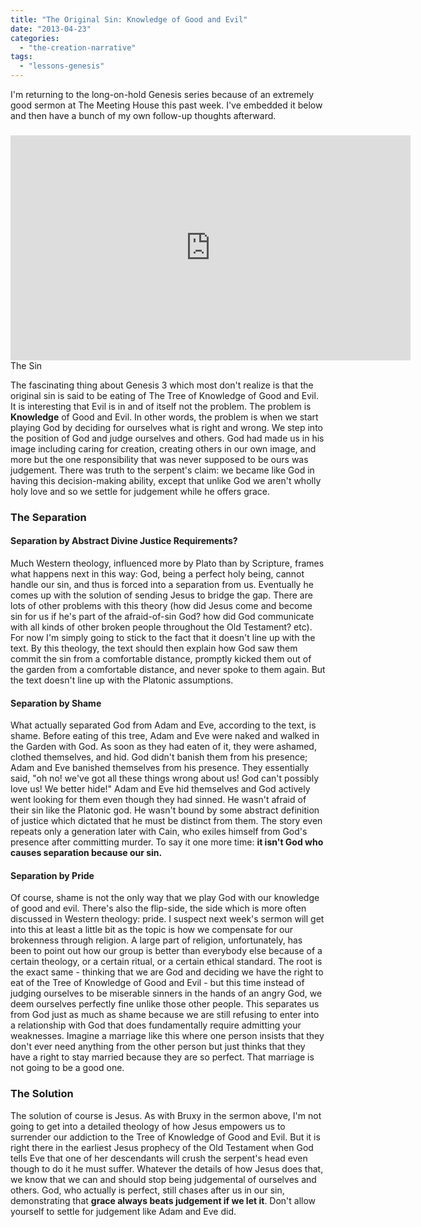 ```yaml
---
title: "The Original Sin: Knowledge of Good and Evil"
date: "2013-04-23"
categories: 
  - "the-creation-narrative"
tags: 
  - "lessons-genesis"
---
```


I'm returning to the long-on-hold Genesis series because of an extremely good sermon at The Meeting House this past week. I've embedded it below and then have a bunch of my own follow-up thoughts afterward.

### 

<iframe src="http://www.youtube.com/embed/exBUwf4aNco?list=PLB5r2P47beqJBx0eBsMxrhM_OXXqOMsLj" height="360" width="640" allowfullscreen frameborder="0"></iframe>

<!--more-->The Sin

The fascinating thing about Genesis 3 which most don't realize is that the original sin is said to be eating of The Tree of Knowledge of Good and Evil. It is interesting that Evil is in and of itself not the problem. The problem is **Knowledge** of Good and Evil. In other words, the problem is when we start playing God by deciding for ourselves what is right and wrong. We step into the position of God and judge ourselves and others. God had made us in his image including caring for creation, creating others in our own image, and more but the one responsibility that was never supposed to be ours was judgement. There was truth to the serpent's claim: we became like God in having this decision-making ability, except that unlike God we aren't wholly holy love and so we settle for judgement while he offers grace.

### The Separation

#### Separation by Abstract Divine Justice Requirements?

Much Western theology, influenced more by Plato than by Scripture, frames what happens next in this way: God, being a perfect holy being, cannot handle our sin, and thus is forced into a separation from us. Eventually he comes up with the solution of sending Jesus to bridge the gap. There are lots of other problems with this theory (how did Jesus come and become sin for us if he's part of the afraid-of-sin God? how did God communicate with all kinds of other broken people throughout the Old Testament? etc). For now I'm simply going to stick to the fact that it doesn't line up with the text. By this theology, the text should then explain how God saw them commit the sin from a comfortable distance, promptly kicked them out of the garden from a comfortable distance, and never spoke to them again. But the text doesn't line up with the Platonic assumptions.

#### Separation by Shame

What actually separated God from Adam and Eve, according to the text, is shame. Before eating of this tree, Adam and Eve were naked and walked in the Garden with God. As soon as they had eaten of it, they were ashamed, clothed themselves, and hid. God didn't banish them from his presence; Adam and Eve banished themselves from his presence. They essentially said, "oh no! we've got all these things wrong about us! God can't possibly love us! We better hide!" Adam and Eve hid themselves and God actively went looking for them even though they had sinned. He wasn't afraid of their sin like the Platonic god. He wasn't bound by some abstract definition of justice which dictated that he must be distinct from them. The story even repeats only a generation later with Cain, who exiles himself from God's presence after committing murder. To say it one more time: **it isn't God who causes separation because our sin.**

#### Separation by Pride

Of course, shame is not the only way that we play God with our knowledge of good and evil. There's also the flip-side, the side which is more often discussed in Western theology: pride. I suspect next week's sermon will get into this at least a little bit as the topic is how we compensate for our brokenness through religion. A large part of religion, unfortunately, has been to point out how our group is better than everybody else because of a certain theology, or a certain ritual, or a certain ethical standard. The root is the exact same - thinking that we are God and deciding we have the right to eat of the Tree of Knowledge of Good and Evil - but this time instead of judging ourselves to be miserable sinners in the hands of an angry God, we deem ourselves perfectly fine unlike those other people. This separates us from God just as much as shame because we are still refusing to enter into a relationship with God that does fundamentally require admitting your weaknesses. Imagine a marriage like this where one person insists that they don't ever need anything from the other person but just thinks that they have a right to stay married because they are so perfect. That marriage is not going to be a good one.

### The Solution

The solution of course is Jesus. As with Bruxy in the sermon above, I'm not going to get into a detailed theology of how Jesus empowers us to surrender our addiction to the Tree of Knowledge of Good and Evil. But it is right there in the earliest Jesus prophecy of the Old Testament when God tells Eve that one of her descendants will crush the serpent's head even though to do it he must suffer. Whatever the details of how Jesus does that, we know that we can and should stop being judgemental of ourselves and others. God, who actually is perfect, still chases after us in our sin, demonstrating that **grace always beats judgement if we let it**. Don't allow yourself to settle for judgement like Adam and Eve did.
